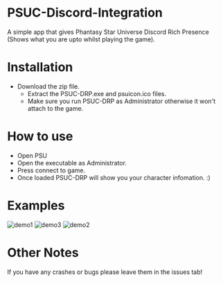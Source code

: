 # PSUC-Discord-Integration
A simple app that gives Phantasy Star Universe Discord Rich Presence (Shows what you are upto whilst playing the game).

# Installation
- Download the zip file.
  - Extract the PSUC-DRP.exe and psuicon.ico files.
  - Make sure you run PSUC-DRP as Administrator otherwise it won't attach to the game.

# How to use
  - Open PSU
  - Open the executable as Administrator.
  - Press connect to game.
  - Once loaded PSUC-DRP will show you your character infomation. :)

# Examples
![demo1](https://github.com/user-attachments/assets/8f6bab9d-a0c8-406a-bf78-96f22f250653)
![demo3](https://github.com/user-attachments/assets/9acc4fb5-90b5-4e8e-8860-39e796779b4d)
![demo2](https://github.com/user-attachments/assets/1c28262b-1015-4d1e-8b47-eeb529cb4feb)



# Other Notes
If you have any crashes or bugs please leave them in the issues tab!
